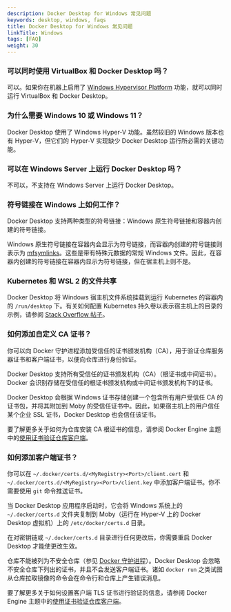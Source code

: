 ```yaml
---
description: Docker Desktop for Windows 常见问题
keywords: desktop, windows, faqs
title: Docker Desktop for Windows 常见问题
linkTitle: Windows
tags: [FAQ]
weight: 30
---
```


### 可以同时使用 VirtualBox 和 Docker Desktop 吗？

可以。如果你在机器上启用了 [Windows Hypervisor Platform](https://docs.microsoft.com/en-us/virtualization/api/) 功能，就可以同时运行 VirtualBox 和 Docker Desktop。

### 为什么需要 Windows 10 或 Windows 11？

Docker Desktop 使用了 Windows Hyper-V 功能。虽然较旧的 Windows 版本也有 Hyper-V，但它们的 Hyper-V 实现缺少 Docker Desktop 运行所必需的关键功能。

### 可以在 Windows Server 上运行 Docker Desktop 吗？

不可以，不支持在 Windows Server 上运行 Docker Desktop。

### 符号链接在 Windows 上如何工作？

Docker Desktop 支持两种类型的符号链接：Windows 原生符号链接和容器内创建的符号链接。

Windows 原生符号链接在容器内会显示为符号链接，而容器内创建的符号链接则表示为 [mfsymlinks](https://wiki.samba.org/index.php/UNIX_Extensions#Minshall.2BFrench_symlinks)。这些是带有特殊元数据的常规 Windows 文件。因此，在容器内创建的符号链接在容器内显示为符号链接，但在宿主机上则不是。

### Kubernetes 和 WSL 2 的文件共享

Docker Desktop 将 Windows 宿主机文件系统挂载到运行 Kubernetes 的容器内的 `/run/desktop` 下。有关如何配置 Kubernetes 持久卷以表示宿主机上的目录的示例，请参阅 [Stack Overflow 帖子](https://stackoverflow.com/questions/67746843/clear-persistent-volume-from-a-kubernetes-cluster-running-on-docker-desktop/69273405#69273)。

### 如何添加自定义 CA 证书？

你可以向 Docker 守护进程添加受信任的证书颁发机构（CA），用于验证仓库服务器证书和客户端证书，以便向仓库进行身份验证。

Docker Desktop 支持所有受信任的证书颁发机构（CA）（根证书或中间证书）。Docker 会识别存储在受信任的根证书颁发机构或中间证书颁发机构下的证书。

Docker Desktop 会根据 Windows 证书存储创建一个包含所有用户受信任 CA 的证书包，并将其附加到 Moby 的受信任证书中。因此，如果宿主机上的用户信任某个企业 SSL 证书，Docker Desktop 也会信任该证书。

要了解更多关于如何为仓库安装 CA 根证书的信息，请参阅 Docker Engine 主题中的[使用证书验证仓库客户端](/manuals/engine/security/certificates.md)。

### 如何添加客户端证书？

你可以在 `~/.docker/certs.d/<MyRegistry><Port>/client.cert` 和 `~/.docker/certs.d/<MyRegistry><Port>/client.key` 中添加客户端证书。你不需要使用 `git` 命令推送证书。

当 Docker Desktop 应用程序启动时，它会将 Windows 系统上的 `~/.docker/certs.d` 文件夹复制到 Moby（运行在 Hyper-V 上的 Docker Desktop 虚拟机）上的 `/etc/docker/certs.d` 目录。

在对密钥链或 `~/.docker/certs.d` 目录进行任何更改后，你需要重启 Docker Desktop 才能使更改生效。

仓库不能被列为不安全仓库（参见 [Docker 守护进程](/manuals/desktop/settings-and-maintenance/settings.md#docker-engine)）。Docker Desktop 会忽略不安全仓库下列出的证书，并且不会发送客户端证书。诸如 `docker run` 之类试图从仓库拉取镜像的命令会在命令行和仓库上产生错误消息。

要了解更多关于如何设置客户端 TLS 证书进行验证的信息，请参阅 Docker Engine 主题中的[使用证书验证仓库客户端](/manuals/engine/security/certificates.md)。

